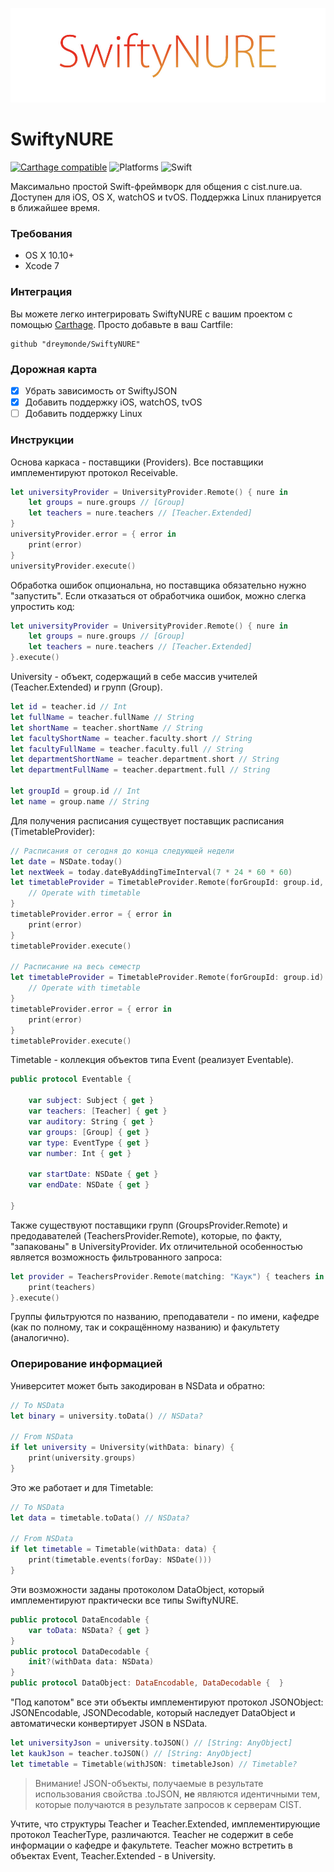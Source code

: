 ![SwiftyNURE](/SwiftyNURELogo.jpg)
# SwiftyNURE #

[![Carthage compatible](https://img.shields.io/badge/Carthage-compatible-4BC51D.svg?style=flat)](https://github.com/Carthage/Carthage) ![Platforms](https://img.shields.io/badge/platform-iOS%20%7C%20OS%20X%20%7C%20watchOS%20%7C%20tvOS-blue.svg?style=flat) ![Swift](https://img.shields.io/badge/Swift-2.1-orange.svg?)

Максимально простой Swift-фреймворк для общения с cist.nure.ua. Доступен для iOS, OS X, watchOS и tvOS. Поддержка Linux планируется в ближайшее время.

### Требования ###
- OS X 10.10+
- Xcode 7

### Интеграция ###
Вы можете легко интегрировать SwiftyNURE с вашим проектом с помощью [Carthage](https://github.com/Carthage/Carthage). Просто добавьте в ваш Cartfile:
```
github "dreymonde/SwiftyNURE"
```

### Дорожная карта ###
- [x] Убрать зависимость от SwiftyJSON
- [x] Добавить поддержку iOS, watchOS, tvOS
- [ ] Добавить поддержку Linux

### Инструкции ###
Основа каркаса - поставщики (Providers). Все поставщики имплементируют протокол Receivable.

```swift
let universityProvider = UniversityProvider.Remote() { nure in
	let groups = nure.groups // [Group]
	let teachers = nure.teachers // [Teacher.Extended]
}
universityProvider.error = { error in
	print(error)
}
universityProvider.execute()
```
Обработка ошибок опциональна, но поставщика обязательно нужно "запустить". Если отказаться от обработчика ошибок, можно слегка упростить код:

```swift
let universityProvider = UniversityProvider.Remote() { nure in
	let groups = nure.groups // [Group]
	let teachers = nure.teachers // [Teacher.Extended]
}.execute()
```
University - объект, содержащий в себе массив учителей (Teacher.Extended) и групп (Group).

```swift
let id = teacher.id // Int
let fullName = teacher.fullName // String
let shortName = teacher.shortName // String
let facultyShortName = teacher.faculty.short // String
let facultyFullName = teacher.faculty.full // String
let departmentShortName = teacher.department.short // String
let departmentFullName = teacher.department.full // String

let groupId = group.id // Int
let name = group.name // String
```
Для получения расписания существует поставщик расписания (TimetableProvider):

```swift
// Расписания от сегодня до конца следующей недели
let date = NSDate.today()
let nextWeek = today.dateByAddingTimeInterval(7 * 24 * 60 * 60)
let timetableProvider = TimetableProvider.Remote(forGroupId: group.id, fromDate: today, toDate: nextWeek) { timetable in
	// Operate with timetable
}
timetableProvider.error = { error in
	print(error)
}
timetableProvider.execute()

// Расписание на весь семестр
let timetableProvider = TimetableProvider.Remote(forGroupId: group.id) { timetable in
	// Operate with timetable
}
timetableProvider.error = { error in
	print(error)
}
timetableProvider.execute()
```
Timetable - коллекция объектов типа Event (реализует Eventable).

```swift
public protocol Eventable {
    
    var subject: Subject { get }
    var teachers: [Teacher] { get }
    var auditory: String { get }
    var groups: [Group] { get }
    var type: EventType { get }
    var number: Int { get }
    
    var startDate: NSDate { get }
    var endDate: NSDate { get }
    
}
```
Также существуют поставщики групп (GroupsProvider.Remote) и предодавателей (TeachersProvider.Remote), которые, по факту, "запакованы" в UniversityProvider. Их отличительной особенностью является возможность фильтрованного запроса:
```swift
let provider = TeachersProvider.Remote(matching: "Каук") { teachers in
    print(teachers)
}.execute()
```
Группы фильтруются по названию, преподаватели - по имени, кафедре (как по полному, так и сокращённому названию) и факультету (аналогично).

### Оперирование информацией ###
Университет может быть закодирован в NSData и обратно:

```swift
// To NSData
let binary = university.toData() // NSData?

// From NSData
if let university = University(withData: binary) {
	print(university.groups)
}
```
Это же работает и для Timetable:
```swift
// To NSData
let data = timetable.toData() // NSData?

// From NSData
if let timetable = Timetable(withData: data) {
    print(timetable.events(forDay: NSDate()))
}
```
Эти возможности заданы протоколом DataObject, который имплементируют практически все типы SwiftyNURE.
```swift
public protocol DataEncodable {
    var toData: NSData? { get }
}
public protocol DataDecodable {
    init?(withData data: NSData)
}
public protocol DataObject: DataEncodable, DataDecodable {  }
```
"Под капотом" все эти объекты имплементируют протокол JSONObject: JSONEncodable, JSONDecodable, который наследует DataObject и автоматически конвертирует JSON в NSData.
```swift
let universityJson = university.toJSON() // [String: AnyObject]
let kaukJson = teacher.toJSON() // [String: AnyObject]
let timetable = Timetable(withJSON: timetableJson) // Timetable?
```
> Внимание! JSON-объекты, получаемые в результате использования свойства .toJSON, **не** являются идентичными тем, которые получаются в результате запросов к серверам CIST.

Учтите, что структуры Teacher и Teacher.Extended, имплементирующие протокол TeacherType, различаются. Teacher не содержит в себе информации о кафедре и факультете. Teacher можно встретить в объектах Event, Teacher.Extended - в University.
